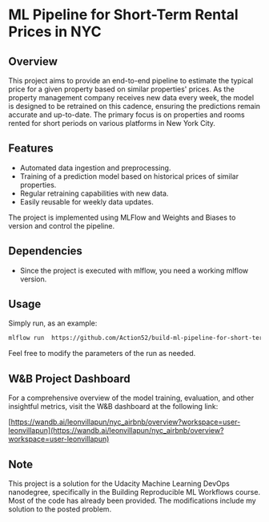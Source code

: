 # ML Pipeline for Short-Term Rental Prices in NYC

## Overview
This project aims to provide an end-to-end pipeline to estimate the typical price for a given property based on similar properties' prices. As the property management company receives new data every week, the model is designed to be retrained on this cadence, ensuring the predictions remain accurate and up-to-date. The primary focus is on properties and rooms rented for short periods on various platforms in New York City.

## Features
- Automated data ingestion and preprocessing.
- Training of a prediction model based on historical prices of similar properties.
- Regular retraining capabilities with new data.
- Easily reusable for weekly data updates.

The project is implemented using MLFlow and Weights and Biases to version and control the pipeline.

## Dependencies
- Since the project is executed with mlflow, you need a working mlflow version.

## Usage
Simply run, as an example:
```bash
mlflow run  https://github.com/Action52/build-ml-pipeline-for-short-term-rental-prices.git -v 1.0.1 -P hydra_options="etl.sample='sample2.csv'"
```
Feel free to modify the parameters of the run as needed.


## W&B Project Dashboard
For a comprehensive overview of the model training, evaluation, and other insightful metrics, visit the W&B dashboard at the following link:

[https://wandb.ai/leonvillapun/nyc_airbnb/overview?workspace=user-leonvillapun](https://wandb.ai/leonvillapun/nyc_airbnb/overview?workspace=user-leonvillapun)

## Note
This project is a solution for the Udacity Machine Learning DevOps nanodegree, specifically in the Building Reproducible ML Workflows course. 
Most of the code has already been provided. The modifications include my solution to the posted problem.
